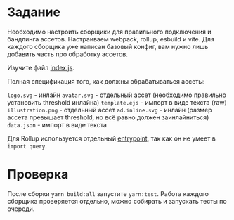 # Задание

Необходимо настроить сборщики для правильного подключения и бандлинга ассетов. Настраиваем webpack, rollup, esbuild и vite. Для каждого сборщика уже написан базовый конфиг, вам нужно лишь добавить часть про обработку ассетов.

Изучите файл [index.js](./src/index.js).

Полная спецификация того, как должны обрабатываться ассеты:

`logo.svg` -  инлайн
`avatar.svg` - отдельный ассет (необходимо правильно установить threshold инлайна)
`template.ejs` - импорт в виде текста (raw)
`illustration.png` - отдельный ассет
`ad.inline.svg` - инлайн (размер ассета превышает threshold, но всё равно должен заинлайниться)
`data.json` - импорт в виде текста

Для Rollup используется отдельный [entrypoint](./src/rollup-entry.js), так как он не умеет в `import query`.

# Проверка

После сборки `yarn build:all` запустите `yarn:test`. Работа каждого сборщика проверяется отдельно, можно собирать и запускать тесты по очереди.
